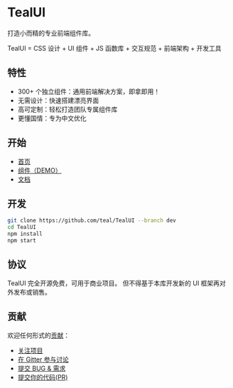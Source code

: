 # TealUI
打造小而精的专业前端组件库。

TealUI = CSS 设计 + UI 组件 + JS 函数库 + 交互规范 + 前端架构 + 开发工具

## 特性
- 300+ 个独立组件：通用前端解决方案，即拿即用！
- 无需设计：快速搭建漂亮界面
- 高可定制：轻松打造团队专属组件库
- 更懂国情：专为中文优化

## 开始
- [首页](http://tealui.com)
- [组件（DEMO）](http://tealui.com/components/)
- [文档](http://tealui.com/docs/)

## 开发
```bash
git clone https://github.com/teal/TealUI --branch dev
cd TealUI
npm install
npm start
```

## 协议
TealUI 完全开源免费，可用于商业项目。
但不得基于本库开发新的 UI 框架再对外发布或销售。

## 贡献
欢迎任何形式的[贡献](http://tealui.com/docs/about/contribute.html)：
- [关注项目](https://github.com/Teal/TealUI/subscription)
- [在 Gitter 参与讨论](https://gitter.im/Teal/TealUI)
- [提交 BUG & 需求](https://github.com/Teal/TealUI/issues)
- [提交你的代码(PR)](https://github.com/Teal/TealUI/pulls)